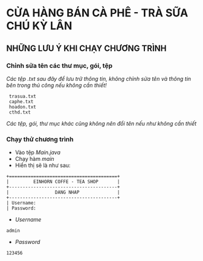 # CỬA HÀNG BÁN CÀ PHÊ - TRÀ SỮA CHÚ KỲ LÂN
## NHỮNG LƯU Ý KHI CHẠY CHƯƠNG TRÌNH
### Chỉnh sửa tên các thư mục, gói, tệp
*Các tệp .txt sau đây để lưu trữ thông tin, không chỉnh sửa tên và thông tin bên trong thủ công nếu không cần thiết!*
````
 trasua.txt
 caphe.txt
 hoadon.txt
 cthd.txt
````
*Các tệp, gói, thư mục khác cũng không nên đổi tên nếu như không cần thiết*

### Chạy thử chương trình
- Vào tệp *Main.java* 
- Chạy hàm *main*
- Hiển thị sẽ là như sau: 
````
+========================================+
|         EINHORN COFFE - TEA SHOP       |
+----------------------------------------+
|                 DANG NHAP              |
+----------------------------------------+
| Username: 
| Password: 
````
- *Username*
````
admin
````
- *Password*
````
123456
````

